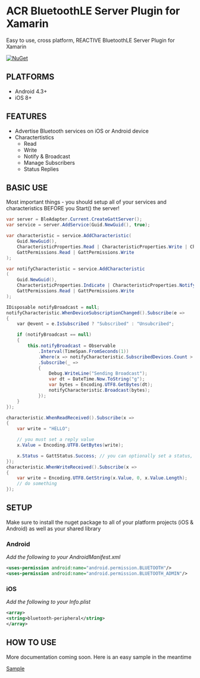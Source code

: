 # ACR BluetoothLE Server Plugin for Xamarin
Easy to use, cross platform, REACTIVE BluetoothLE Server Plugin for Xamarin

[![NuGet](https://img.shields.io/nuget/v/Acr.Ble.Server.svg?maxAge=2592000)](https://www.nuget.org/packages/Acr.Ble.Server/)

## PLATFORMS

* Android 4.3+
* iOS 8+

## FEATURES

* Advertise Bluetooth services on iOS or Android device
* Charactertistics
    * Read
    * Write
    * Notify & Broadcast
    * Manage Subscribers
    * Status Replies

## BASIC USE

Most important things - you should setup all of your services and characteristics BEFORE you Start() the server!

```csharp
var server = BleAdapter.Current.CreateGattServer();
var service = server.AddService(Guid.NewGuid(), true);

var characteristic = service.AddCharacteristic(
    Guid.NewGuid(),
    CharacteristicProperties.Read | CharacteristicProperties.Write | CharacteristicProperties.WriteWithoutResponse,
    GattPermissions.Read | GattPermissions.Write
);

var notifyCharacteristic = service.AddCharacteristic
(
    Guid.NewGuid(),
    CharacteristicProperties.Indicate | CharacteristicProperties.Notify,
    GattPermissions.Read | GattPermissions.Write
);

IDisposable notifyBroadcast = null;
notifyCharacteristic.WhenDeviceSubscriptionChanged().Subscribe(e =>
{
    var @event = e.IsSubscribed ? "Subscribed" : "Unsubcribed";

    if (notifyBroadcast == null)
    {
        this.notifyBroadcast = Observable
            .Interval(TimeSpan.FromSeconds(1))
            .Where(x => notifyCharacteristic.SubscribedDevices.Count > 0)
            .Subscribe(_ =>
            {
                Debug.WriteLine("Sending Broadcast");
                var dt = DateTime.Now.ToString("g");
                var bytes = Encoding.UTF8.GetBytes(dt);
                notifyCharacteristic.Broadcast(bytes);
            });
    }
});

characteristic.WhenReadReceived().Subscribe(x =>
{
    var write = "HELLO";

    // you must set a reply value
    x.Value = Encoding.UTF8.GetBytes(write);

    x.Status = GattStatus.Success; // you can optionally set a status, but it defaults to Success
});
characteristic.WhenWriteReceived().Subscribe(x =>
{
    var write = Encoding.UTF8.GetString(x.Value, 0, x.Value.Length);
    // do something
});
```

## SETUP

Make sure to install the nuget package to all of your platform projects (iOS & Android) as well as your shared library

### Android

_Add the following to your AndroidManifest.xml_
 
```xml
<uses-permission android:name="android.permission.BLUETOOTH"/>
<uses-permission android:name="android.permission.BLUETOOTH_ADMIN"/>
```

### iOS
_Add the following to your Info.plist_

```xml
<array>
<string>bluetooth-peripheral</string>
</array>
```


## HOW TO USE
More documentation coming soon.  Here is an easy sample in the meantime

[Sample](https://github.com/aritchie/bleserver/blob/master/Samples/Samples/ViewModels/EasyServerViewModel.cs)